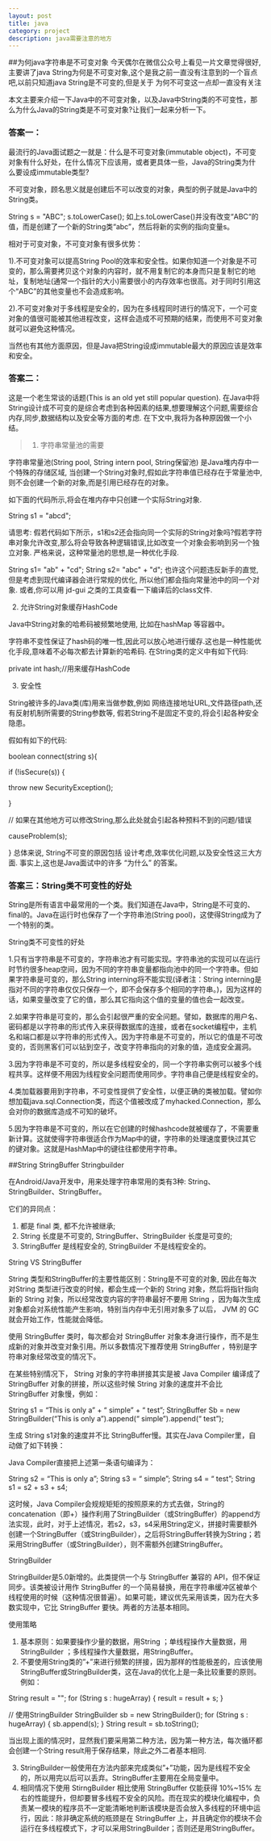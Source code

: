 ```yaml
---
layout: post
title: java
category: project
description: java需要注意的地方
---
```


##为何java字符串是不可变对象
今天偶尔在微信公众号上看见一片文章觉得很好,主要讲了java String为何是不可变对象,这个是我之前一直没有注意到的一个盲点吧,以前只知道java String是不可变的,但是关于
为何不可变这一点却一直没有关注

本文主要来介绍一下Java中的不可变对象，以及Java中String类的不可变性，那么为什么Java的String类是不可变对象?让我们一起来分析一下。

<h3>答案一：</h3>

最流行的Java面试题之一就是：什么是不可变对象(immutable object)，不可变对象有什么好处，在什么情况下应该用，或者更具体一些，Java的String类为什么要设成immutable类型?

不可变对象，顾名思义就是创建后不可以改变的对象，典型的例子就是Java中的String类。

String s = "ABC";
s.toLowerCase();
如上s.toLowerCase()并没有改变“ABC“的值，而是创建了一个新的String类“abc”，然后将新的实例的指向变量s。

相对于可变对象，不可变对象有很多优势：

1).不可变对象可以提高String Pool的效率和安全性。如果你知道一个对象是不可变的，那么需要拷贝这个对象的内容时，就不用复制它的本身而只是复制它的地址，复制地址(通常一个指针的大小)需要很小的内存效率也很高。对于同时引用这个“ABC”的其他变量也不会造成影响。

2).不可变对象对于多线程是安全的，因为在多线程同时进行的情况下，一个可变对象的值很可能被其他进程改变，这样会造成不可预期的结果，而使用不可变对象就可以避免这种情况。

当然也有其他方面原因，但是Java把String设成immutable最大的原因应该是效率和安全。



<h3>答案二：</h3>

这是一个老生常谈的话题(This is an old yet still popular question). 在Java中将String设计成不可变的是综合考虑到各种因素的结果,想要理解这个问题,需要综合内存,同步,数据结构以及安全等方面的考虑. 在下文中,我将为各种原因做一个小结。

>1. 字符串常量池的需要

字符串常量池(String pool, String intern pool, String保留池) 是Java堆内存中一个特殊的存储区域, 当创建一个String对象时,假如此字符串值已经存在于常量池中,则不会创建一个新的对象,而是引用已经存在的对象。

如下面的代码所示,将会在堆内存中只创建一个实际String对象.

String s1 = "abcd";

请思考: 假若代码如下所示，s1和s2还会指向同一个实际的String对象吗?假若字符串对象允许改变,那么将会导致各种逻辑错误,比如改变一个对象会影响到另一个独立对象. 严格来说，这种常量池的思想,是一种优化手段.

String s1= "ab" + "cd";
String s2= "abc" + "d";
也许这个问题违反新手的直觉, 但是考虑到现代编译器会进行常规的优化, 所以他们都会指向常量池中的同一个对象. 或者,你可以用 jd-gui 之类的工具查看一下编译后的class文件.

2. 允许String对象缓存HashCode

Java中String对象的哈希码被频繁地使用, 比如在hashMap 等容器中。

字符串不变性保证了hash码的唯一性,因此可以放心地进行缓存.这也是一种性能优化手段,意味着不必每次都去计算新的哈希码. 在String类的定义中有如下代码:

private int hash;//用来缓存HashCode

3. 安全性

String被许多的Java类(库)用来当做参数,例如 网络连接地址URL,文件路径path,还有反射机制所需要的String参数等, 假若String不是固定不变的,将会引起各种安全隐患。

假如有如下的代码:

boolean connect(string s){

if (!isSecure(s)) {

throw new SecurityException();

}

// 如果在其他地方可以修改String,那么此处就会引起各种预料不到的问题/错误

causeProblem(s);

}
总体来说, String不可变的原因包括 设计考虑,效率优化问题,以及安全性这三大方面. 事实上,这也是Java面试中的许多 “为什么” 的答案。



<h3>答案三：String类不可变性的好处</h3>

String是所有语言中最常用的一个类。我们知道在Java中，String是不可变的、final的。Java在运行时也保存了一个字符串池(String pool)，这使得String成为了一个特别的类。

String类不可变性的好处

1.只有当字符串是不可变的，字符串池才有可能实现。字符串池的实现可以在运行时节约很多heap空间，因为不同的字符串变量都指向池中的同一个字符串。但如果字符串是可变的，那么String interning将不能实现(译者注：String interning是指对不同的字符串仅仅只保存一个，即不会保存多个相同的字符串。)，因为这样的话，如果变量改变了它的值，那么其它指向这个值的变量的值也会一起改变。

2.如果字符串是可变的，那么会引起很严重的安全问题。譬如，数据库的用户名、密码都是以字符串的形式传入来获得数据库的连接，或者在socket编程中，主机名和端口都是以字符串的形式传入。因为字符串是不可变的，所以它的值是不可改变的，否则黑客们可以钻到空子，改变字符串指向的对象的值，造成安全漏洞。

3.因为字符串是不可变的，所以是多线程安全的，同一个字符串实例可以被多个线程共享。这样便不用因为线程安全问题而使用同步。字符串自己便是线程安全的。

4.类加载器要用到字符串，不可变性提供了安全性，以便正确的类被加载。譬如你想加载java.sql.Connection类，而这个值被改成了myhacked.Connection，那么会对你的数据库造成不可知的破坏。

5.因为字符串是不可变的，所以在它创建的时候hashcode就被缓存了，不需要重新计算。这就使得字符串很适合作为Map中的键，字符串的处理速度要快过其它的键对象。这就是HashMap中的键往往都使用字符串。


##String StringBuffer Stringbuilder



在Android/Java开发中，用来处理字符串常用的类有3种: String、StringBuilder、StringBuffer。

它们的异同点：

1) 都是 final 类, 都不允许被继承;
2) String 长度是不可变的, StringBuffer、StringBuilder 长度是可变的;
3) StringBuffer 是线程安全的, StringBuilder 不是线程安全的。

String VS StringBuffer

String 类型和StringBuffer的主要性能区别：String是不可变的对象, 因此在每次对String 类型进行改变的时候，都会生成一个新的 String 对象，然后将指针指向新的 String 对象，所以经常改变内容的字符串最好不要用 String ，因为每次生成对象都会对系统性能产生影响，特别当内存中无引用对象多了以后， JVM 的 GC 就会开始工作，性能就会降低。

使用 StringBuffer 类时，每次都会对 StringBuffer 对象本身进行操作，而不是生成新的对象并改变对象引用。所以多数情况下推荐使用 StringBuffer ，特别是字符串对象经常改变的情况下。

在某些特别情况下， String 对象的字符串拼接其实是被 Java Compiler 编译成了 StringBuffer 对象的拼接，所以这些时候 String 对象的速度并不会比 StringBuffer 对象慢，例如：

String s1 = “This is only a” + “ simple” + “ test”;
StringBuffer Sb = new StringBuilder(“This is only a”).append(“ simple”).append(“ test”);

生成 String s1对象的速度并不比 StringBuffer慢。其实在Java Compiler里，自动做了如下转换：

Java Compiler直接把上述第一条语句编译为：

String s2 = “This is only a”;
String s3 = “ simple”;
String s4 = “ test”;
String s1 = s2 + s3 + s4;

这时候，Java Compiler会规规矩矩的按照原来的方式去做，String的concatenation（即+）操作利用了StringBuilder（或StringBuffer）的append方法实现，此时，对于上述情况，若s2，s3，s4采用String定义，拼接时需要额外创建一个StringBuffer（或StringBuilder），之后将StringBuffer转换为String；若采用StringBuffer（或StringBuilder），则不需额外创建StringBuffer。

StringBuilder

StringBuilder是5.0新增的。此类提供一个与 StringBuffer 兼容的 API，但不保证同步。该类被设计用作 StringBuffer 的一个简易替换，用在字符串缓冲区被单个线程使用的时候（这种情况很普遍）。如果可能，建议优先采用该类，因为在大多数实现中，它比 StringBuffer 要快。两者的方法基本相同。

使用策略

1) 基本原则：如果要操作少量的数据，用String ；单线程操作大量数据，用StringBuilder ；多线程操作大量数据，用StringBuffer。
2) 不要使用String类的”+”来进行频繁的拼接，因为那样的性能极差的，应该使用StringBuffer或StringBuilder类，这在Java的优化上是一条比较重要的原则。例如：

String result = "";
for (String s : hugeArray) {
   result = result + s;
}

// 使用StringBuilder
StringBuilder sb = new StringBuilder();
for (String s : hugeArray) {
   sb.append(s);
}
String result = sb.toString();

当出现上面的情况时，显然我们要采用第二种方法，因为第一种方法，每次循环都会创建一个String result用于保存结果，除此之外二者基本相同.

3) StringBuilder一般使用在方法内部来完成类似”+”功能，因为是线程不安全的，所以用完以后可以丢弃。StringBuffer主要用在全局变量中。
4) 相同情况下使用 StirngBuilder 相比使用 StringBuffer 仅能获得 10%~15% 左右的性能提升，但却要冒多线程不安全的风险。而在现实的模块化编程中，负责某一模块的程序员不一定能清晰地判断该模块是否会放入多线程的环境中运行，因此：除非确定系统的瓶颈是在 StringBuffer 上，并且确定你的模块不会运行在多线程模式下，才可以采用StringBuilder；否则还是用StringBuffer。